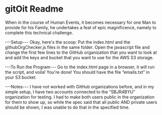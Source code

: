 # gitOit Readme
When in the course of Human Events, it becomes necessary for one Man to provide for his Family, he undertakes a feat of epic magnificence, namely to complete this technical challenge.

---Setup---
Okay, here's the scoop: Put the index.html and the githubOrgChecker.js files in the same folder.  Open the javascript file and change the first few lines to the GitHub organization that you want to look at and add the keys and bucket that you want to use for the AWS S3 storage.

---To Run the Program---
Go to the index.html page in a browser, it will run the script, and voila!  You're done!  You should have the file “emails.txt” in your S3 bucket.

---Notes---
I have not worked with GitHub organizations before, and in my simple setup, I have two accounts connected to the “SBJR4BYU” organization for testing.  I had to make both users public in the organization for them to show up, so while the spec said that all public AND private users should be shown, I was unable to do that in the specified time.
